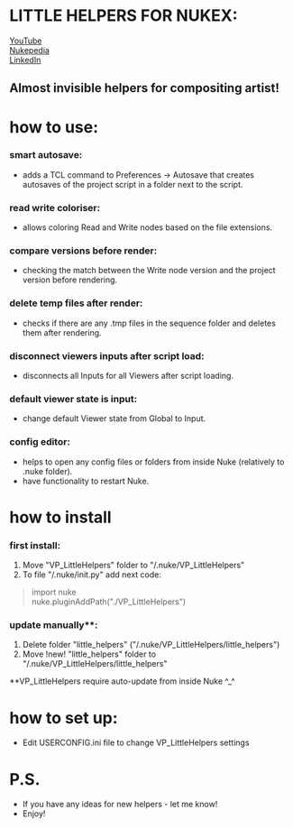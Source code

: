 # LITTLE HELPERS FOR NUKEX:

[YouTube](https://www.youtube.com/)  
[Nukepedia](http://www.nukepedia.com/)  
[LinkedIn](https://www.linkedin.com/in/vladislav-parfentev-7b89b9233/)

## Almost invisible helpers for compositing artist!

# how to use:

### smart autosave:
- adds a TCL command to Preferences -> Autosave that creates autosaves of the project script in a folder next to the script.

### read write coloriser:
- allows coloring Read and Write nodes based on the file extensions.

### compare versions before render:
- checking the match between the Write node version and the project version before rendering.

### delete temp files after render:
- checks if there are any .tmp files in the sequence folder and deletes them after rendering.

### disconnect viewers inputs after script load:
- disconnects all Inputs for all Viewers after script loading.

### default viewer state is input:
- change default Viewer state from Global to Input.

### config editor:
- helps to open any config files or folders from inside Nuke (relatively to .nuke folder).
- have functionality to restart Nuke.

# how to install

### first install:
1) Move "VP_LittleHelpers" folder to "/.nuke/VP_LittleHelpers"
2) To file "/.nuke/init.py" add next code:
> import nuke  
> nuke.pluginAddPath("./VP_LittleHelpers")

### update manually**:
1) Delete folder "little_helpers" ("/.nuke/VP_LittleHelpers/little_helpers")
2) Move !new! "little_helpers" folder to "/.nuke/VP_LittleHelpers/little_helpers"

**VP_LittleHelpers require auto-update from inside Nuke ^_^

# how to set up:
- Edit USERCONFIG.ini file to change VP_LittleHelpers settings

# P.S.
- If you have any ideas for new helpers - let me know!
- Enjoy!
